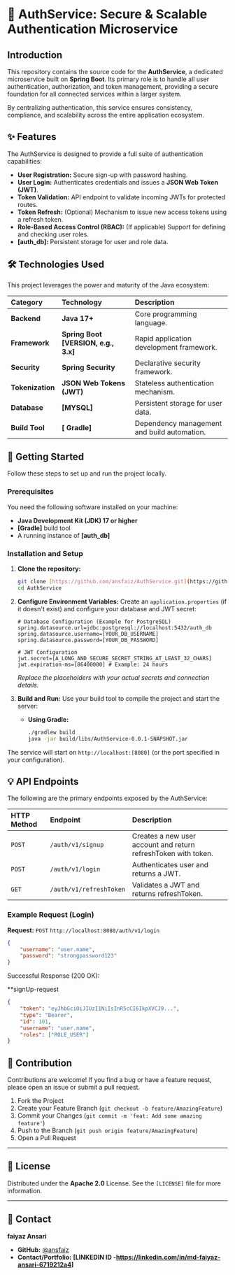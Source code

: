 # 🔐 AuthService: Secure & Scalable Authentication Microservice

## Introduction

This repository contains the source code for the **AuthService**, a dedicated microservice built on **Spring Boot**. Its primary role is to handle all user authentication, authorization, and token management, providing a secure foundation for all connected services within a larger system.

By centralizing authentication, this service ensures consistency, compliance, and scalability across the entire application ecosystem.

## ✨ Features

The AuthService is designed to provide a full suite of authentication capabilities:

* **User Registration:** Secure sign-up with password hashing.
* **User Login:** Authenticates credentials and issues a **JSON Web Token (JWT)**.
* **Token Validation:** API endpoint to validate incoming JWTs for protected routes.
* **Token Refresh:** (Optional) Mechanism to issue new access tokens using a refresh token.
* **Role-Based Access Control (RBAC):** (If applicable) Support for defining and checking user roles.
* **[auth_db]:** Persistent storage for user and role data.

## 🛠️ Technologies Used

This project leverages the power and maturity of the Java ecosystem:

| Category | Technology | Description |
| :--- | :--- | :--- |
| **Backend** | **Java 17+** | Core programming language. |
| **Framework** | **Spring Boot [VERSION, e.g., 3.x]** | Rapid application development framework. |
| **Security** | **Spring Security** | Declarative security framework. |
| **Tokenization** | **JSON Web Tokens (JWT)** | Stateless authentication mechanism. |
| **Database** | **[MYSQL]** | Persistent storage for user data. |
| **Build Tool** | **[ Gradle]** | Dependency management and build automation. |

## 🚀 Getting Started

Follow these steps to set up and run the project locally.

### Prerequisites

You need the following software installed on your machine:

* **Java Development Kit (JDK) 17 or higher**
* **[Gradle]** build tool
* A running instance of **[auth_db]**

### Installation and Setup

1.  **Clone the repository:**
    ```bash
    git clone [https://github.com/ansfaiz/AuthService.git](https://github.com/ansfaiz/AuthService.git)
    cd AuthService
    ```

2.  **Configure Environment Variables:**
    Create an `application.properties`  (if it doesn't exist) and configure your database and JWT secret:

    ```properties
    # Database Configuration (Example for PostgreSQL)
    spring.datasource.url=jdbc:postgresql://localhost:5432/auth_db
    spring.datasource.username=[YOUR_DB_USERNAME]
    spring.datasource.password=[YOUR_DB_PASSWORD]
    
    # JWT Configuration
    jwt.secret=[A_LONG_AND_SECURE_SECRET_STRING_AT_LEAST_32_CHARS]
    jwt.expiration-ms=[86400000] # Example: 24 hours
    ```
    *Replace the placeholders with your actual secrets and connection details.*

3.  **Build and Run:**
    Use your build tool to compile the project and start the server:
    * **Using Gradle:**
        ```bash
        ./gradlew build
        java -jar build/libs/AuthService-0.0.1-SNAPSHOT.jar
        ```

The service will start on `http://localhost:[8080]` (or the port specified in your configuration).

## 💡 API Endpoints

The following are the primary endpoints exposed by the AuthService:

| HTTP Method | Endpoint | Description |
| :--- | :--- | :--- |
| `POST` | `/auth/v1/signup` | Creates a new user account and return refreshToken with token. |
| `POST` | `/auth/v1/login` | Authenticates user and returns a JWT. |
| `GET` | `/auth/v1/refreshToken` | Validates a JWT and returns refreshToken. |
 

### Example Request (Login)

**Request:** `POST` `http://localhost:8080/auth/v1/login`

```json
{
    "username": "user.name",
    "password": "strongpassword123"
}
```
Successful Response (200 OK):


**signUp-request
```JSON
{
    "token": "eyJhbGciOiJIUzI1NiIsInR5cCI6IkpXVCJ9...",
    "type": "Bearer",
    "id": 101,
    "username": "user.name",
    "roles": ["ROLE_USER"]
}
```



## 🤝 Contribution

Contributions are welcome! If you find a bug or have a feature request, please open an issue or submit a pull request.

1.  Fork the Project
2.  Create your Feature Branch (`git checkout -b feature/AmazingFeature`)
3.  Commit your Changes (`git commit -m 'feat: Add some amazing feature'`)
4.  Push to the Branch (`git push origin feature/AmazingFeature`)
5.  Open a Pull Request

---

## 📄 License

Distributed under the **Apache 2.0** License. See the `[LICENSE]` file for more information.

---

## 📧 Contact

**faiyaz Ansari**
* **GitHub:** [@ansfaiz](https://github.com/ansfaiz)
* **Contact/Portfolio:** **[LINKEDIN ID -https://linkedin.com/in/md-faiyaz-ansari-6719212a4]**
